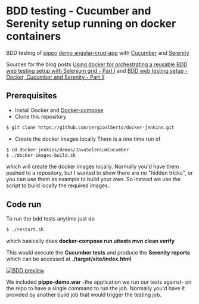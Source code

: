 # BDD testing - Cucumber and Serenity setup running on docker containers
BDD testing of [pippo](http://www.pippo.ro/) [demo angular-crud-app](https://github.com/decebals/pippo-demo/tree/master/pippo-demo-crudng) with [Cucumber](https://cucumber.io/docs/reference/jvm#java) and [Serenity](http://thucydides.info/docs/serenity-staging/)

Sources for the blog posts [Using docker for orchestrating a reusable BDD web testing setup with Selenium grid - Part I](http://balamaci.ro/using-docker-and-docker-compose-for-orchestrating-a-full-bdd/)
and [BDD web testing setup - Docker, Cucumber and Serenity - Part II](http://balamaci.ro/orchestrating-a-reusable-bdd-web-testing-setup-part-ii/)

## Prerequisites
  - Install Docker and [Docker-compose](http://docs.docker.com/compose/install/) 
  - Clone this repository
````bash
$ git clone https://github.com/sergioalberto/docker-jenkins.git
````
  - Create the docker images locally
There is a one time run of 
````bash
$ cd docker-jenkins/demos/JavaSeleniumCucumber
$ ./docker-images-build.sh
```` 
which will create the docker images locally. Normally you'd have them pushed to a repository, but I wanted to show there are no "hidden tricks", or you can use them as example to build your own. So instead we use the script to build locally the required images.

## Code run
To run the bdd tests anytime just do
````bash
$ ./restart.sh
````

which basically does **docker-compose run uitests mvn clean verify**

This would execute the **Cucumber tests** and produce the **Serenity reports** which can be accessed at **./target/site/index.html**

[![BDD preview](http://balamaci.ro/content/images/2015/10/bdd_preview.png)](http://balamaci.ro/static/serenity/index.html)

We included **pippo-demo.war** -the application we run our tests against- on the repo to have a single command to run the job. Normally you'd have it provided by another build job that would trigger the testing job. 
